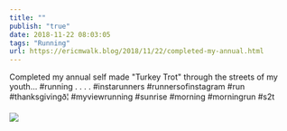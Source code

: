 ```yaml
---
title: ""
publish: "true"
date: 2018-11-22 08:03:05
tags: "Running"
url: https://ericmwalk.blog/2018/11/22/completed-my-annual.html
---
```


Completed my annual self made "Turkey Trot" through the streets of my youth... #running .
.
.
.
#instarunners #runnersofinstagram #run #thanksgivingð¦ #myviewrunning #sunrise #morning #morningrun #s2t

![](https://ericmwalk.blog/uploads/2022/685981faf6.jpg)